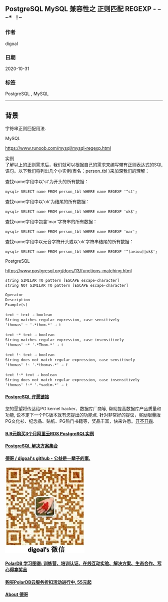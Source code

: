 ## PostgreSQL MySQL 兼容性之 正则匹配 REGEXP - ```~ ~* !~```     
                                
### 作者                                
digoal                                
                                
### 日期                                
2020-10-31                                
                                
### 标签                                
PostgreSQL , MySQL                            
                                
----                                
                                
## 背景         
字符串正则匹配用法.     
    
MySQL    
    
https://www.runoob.com/mysql/mysql-regexp.html    
    
实例    
了解以上的正则需求后，我们就可以根据自己的需求来编写带有正则表达式的SQL语句。以下我们将列出几个小实例(表名：person_tbl )来加深我们的理解：    
    
查找name字段中以'st'为开头的所有数据：    
    
```    
mysql> SELECT name FROM person_tbl WHERE name REGEXP '^st';    
```    
    
查找name字段中以'ok'为结尾的所有数据：    
    
```    
mysql> SELECT name FROM person_tbl WHERE name REGEXP 'ok$';    
```    
    
查找name字段中包含'mar'字符串的所有数据：    
    
```    
mysql> SELECT name FROM person_tbl WHERE name REGEXP 'mar';    
```    
    
查找name字段中以元音字符开头或以'ok'字符串结尾的所有数据：    
    
```    
mysql> SELECT name FROM person_tbl WHERE name REGEXP '^[aeiou]|ok$';    
```    
    
PostgreSQL    
        
https://www.postgresql.org/docs/13/functions-matching.html    
    
```    
string SIMILAR TO pattern [ESCAPE escape-character]    
string NOT SIMILAR TO pattern [ESCAPE escape-character]    
```    
    
```    
Operator    
Description    
Example(s)    
    
text ~ text → boolean    
String matches regular expression, case sensitively    
'thomas' ~ '.*thom.*' → t    
    
text ~* text → boolean    
String matches regular expression, case insensitively    
'thomas' ~* '.*Thom.*' → t    
    
text !~ text → boolean    
String does not match regular expression, case sensitively    
'thomas' !~ '.*thomas.*' → f    
    
text !~* text → boolean    
String does not match regular expression, case insensitively    
'thomas' !~* '.*vadim.*' → t    
```    
  
  
#### [PostgreSQL 许愿链接](https://github.com/digoal/blog/issues/76 "269ac3d1c492e938c0191101c7238216")
您的愿望将传达给PG kernel hacker、数据库厂商等, 帮助提高数据库产品质量和功能, 说不定下一个PG版本就有您提出的功能点. 针对非常好的提议，奖励限量版PG文化衫、纪念品、贴纸、PG热门书籍等，奖品丰富，快来许愿。[开不开森](https://github.com/digoal/blog/issues/76 "269ac3d1c492e938c0191101c7238216").  
  
  
#### [9.9元购买3个月阿里云RDS PostgreSQL实例](https://www.aliyun.com/database/postgresqlactivity "57258f76c37864c6e6d23383d05714ea")
  
  
#### [PostgreSQL 解决方案集合](https://yq.aliyun.com/topic/118 "40cff096e9ed7122c512b35d8561d9c8")
  
  
#### [德哥 / digoal's github - 公益是一辈子的事.](https://github.com/digoal/blog/blob/master/README.md "22709685feb7cab07d30f30387f0a9ae")
  
  
![digoal's wechat](../pic/digoal_weixin.jpg "f7ad92eeba24523fd47a6e1a0e691b59")
  
  
#### [PolarDB 学习图谱: 训练营、培训认证、在线互动实验、解决方案、生态合作、写心得拿奖品](https://www.aliyun.com/database/openpolardb/activity "8642f60e04ed0c814bf9cb9677976bd4")
  
  
#### [购买PolarDB云服务折扣活动进行中, 55元起](https://www.aliyun.com/activity/new/polardb-yunparter?userCode=bsb3t4al "e0495c413bedacabb75ff1e880be465a")
  
  
#### [About 德哥](https://github.com/digoal/blog/blob/master/me/readme.md "a37735981e7704886ffd590565582dd0")
  
